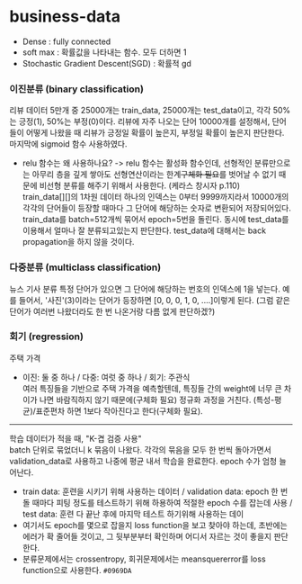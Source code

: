# business-data
* Dense : fully connected
* soft max : 확률값을 나타내는 함수. 모두 더하면 1
* Stochastic Gradient Descent(SGD) : 확률적 gd
### 이진분류 (binary classification)
리뷰 데이터 5만개 중 25000개는 train_data, 25000개는 test_data이고, 각각 50%는 긍정(1), 50%는 부정(0)이다. 리뷰에 자주 나오는 단어 10000개를 설정해서, 단어들이 어떻게 나왔을 때 리뷰가 긍정일 확률이 높은지, 부정일 확률이 높은지 판단한다. 마지막에 sigmoid 함수 사용하였다.
* relu 함수는 왜 사용하나요? -> relu 함수는 활성화 함수인데, 선형적인 분류만으로는 아무리 층을 깊게 쌓아도 선형연산이라는 한계~~구체화 필요~~를 벗어날 수 없기 때문에 비선형 분류를 해주기 위해서 사용한다. (케라스 창시자 p.110)<br>
train_data[][]의 1차원 데이터 하나의 인덱스는 0부터 9999까지라서 10000개의 각각의 단어들이 등장할 때마다 그 단어에 해당하는 숫자로 변환되어 저장되어있다. train_data를 batch=512개씩 묶어서 epoch=5번을 돌린다. 동시에 test_data를 이용해서 얼마나 잘 분류되고있는지 판단한다. test_data에 대해서는 back propagation을 하지 않을 것이다.
### 다중분류 (multiclass classification)
뉴스 기사 분류
특정 단어가 있으면 그 단어에 해당하는 번호의 인덱스에 1을 넣는다. 예를 들어서, '사진'(3)이라는 단어가 등장하면 [0, 0, 0, 1, 0, ....]이렇게 된다. (그럼 같은 단어가 여러번 나왔더라도 한 번 나온거랑 다름 없게 판단하겠?)
### 회기 (regression)
주택 가격
* 이진: 둘 중 하나 / 다중: 여럿 중 하나 / 회기: 주관식<br>
여러 특징들을 기반으로 주택 가격을 예측할텐데, 특징들 간의 weight에 너무 큰 차이가 나면 바람직하지 않기 때문에(구체화 필요) 정규화 과정을 거친다. (특성-평균)/표준편차 하면 1보다 작아진다고 한다(구체화 필요).
***
학습 데이터가 적을 때, "K-겹 검증 사용"<br>
batch 단위로 묶었더니 k 묶음이 나왔다. 각각의 묶음을 모두 한 번씩 돌아가면서 validation_data로 사용하고 나중에 평균 내서 학습을 완료한다. epoch 수가 엄청 늘어난다.
* train data: 훈련을 시키기 위해 사용하는 데이터 / validation data: epoch 한 번 돌 때마다 피팅 정도를 테스트하기 위해 하용하여 적절한 epoch 수를 잡는데 사용 /  test data: 훈련 다 끝난 후에 마지막 테스트 하기위해 사용하는 데이
* 여기서도 epoch를 몇으로 잡을지 loss function을 보고 찾아야 하는데, 초반에는 에러가 확 줄어들 것이고, 그 뒷부분부터 확인하며 어디서 자르는 것이 좋을지 판단한다.<br>
* 분류문제에서는 crossentropy, 회귀문제에서는 meansquererror를 loss function으로 사용한다.
`#0969DA`

